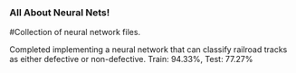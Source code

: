 ### All About Neural Nets!
#Collection of neural network files. 

Completed implementing a neural network that can classify railroad tracks as either defective or non-defective. Train: 94.33%, Test: 77.27%
